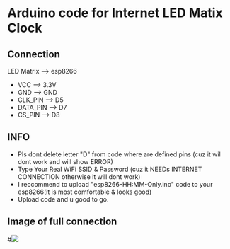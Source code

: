 # Arduino code for Internet LED Matix Clock
## Connection
LED Matrix --> esp8266
- VCC     --> 3.3V
- GND     --> GND
- CLK_PIN  --> D5
- DATA_PIN --> D7 
- CS_PIN   --> D8
## INFO
- Pls dont delete letter "D" from code where are defined pins (cuz it wil dont work and will show ERROR)
- Type Your Real WiFi SSID & Password (cuz it NEEDs INTERNET CONNECTION otherwise it will dont work)
- I reccommend to upload "esp8266-HH:MM-Only.ino" code to your esp8266(it is most comfortable & looks good)
- Upload code and u good to go.
## Image of full connection
#![](esp8266-LED-CLOCK.jpg)
